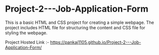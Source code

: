 # Project-2---Job-Application-Form
This is a basic HTML and CSS project for creating a simple webpage. The project includes HTML file for structuring the content and CSS file for styling the webpage.


Project Hosted Link :- https://pankaj1105.github.io/Project-2---Job-Application-Form/
